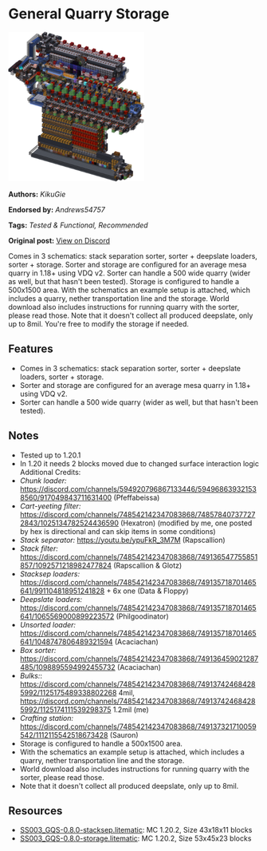 # General Quarry Storage
<img alt="area_render_7_.png" src="images/area_render_7_.png?raw=1" height="300px">

**Authors:** *KikuGie*

**Endorsed by:** *Andrews54757*

**Tags:** *Tested & Functional, Recommended*

**Original post:** [View on Discord](https://discord.com/channels/1375556143186837695/1388318193717743718)

Comes in 3 schematics: stack separation sorter, sorter + deepslate loaders, sorter + storage.
Sorter and storage are configured for an average mesa quarry in 1.18+ using VDQ v2. Sorter can handle a 500 wide quarry (wider as well, but that hasn't been tested). Storage is configured to handle a 500x1500 area. With the schematics an example setup is attached, which includes a quarry, nether transportation line and the storage. World download also includes instructions for running quarry with the sorter, please read those.
Note that it doesn't collect all produced deepslate, only up to 8mil. You're free to modify the storage if needed.
## Features
- Comes in 3 schematics: stack separation sorter, sorter + deepslate loaders, sorter + storage.
- Sorter and storage are configured for an average mesa quarry in 1.18+ using VDQ v2.
- Sorter can handle a 500 wide quarry (wider as well, but that hasn't been tested).
## Notes
- Tested up to 1.20.1
- In 1.20 it needs 2 blocks moved due to changed surface interaction logic
Additional Credits:
- *Chunk loader:* https://discord.com/channels/594920796867133446/594968639321538560/917049843711631400 (Pfeffabeissa)
- *Cart-yeeting filter:* https://discord.com/channels/748542142347083868/748578407377272843/1025134782524436590 (Hexatron) (modified by me, one posted by hex is directional and can skip items in some conditions)
- *Stack separator:* <https://youtu.be/ypuFkR_3M7M> (Rapscallion)
- *Stack filter:* https://discord.com/channels/748542142347083868/749136547755851857/1092571218982477824 (Rapscallion & Glotz)
- *Stacksep loaders:* https://discord.com/channels/748542142347083868/749135718701465641/991104818951241828 + 6x one (Data & Floppy)
- *Deepslate loaders:* https://discord.com/channels/748542142347083868/749135718701465641/1065569000899223572 (Philgoodinator)
- *Unsorted loader:* https://discord.com/channels/748542142347083868/749135718701465641/1048747806489321594 (Acaciachan)
- *Box sorter:* https://discord.com/channels/748542142347083868/749136459021287485/1098895594992455732 (Acaciachan)
- *Bulks:*: https://discord.com/channels/748542142347083868/749137424684285992/1125175489338802268 4mil, https://discord.com/channels/748542142347083868/749137424684285992/1125174111539298375 1.2mil (me)
- *Crafting station:* https://discord.com/channels/748542142347083868/749137321710059542/1112115542518673428 (Sauron)
- Storage is configured to handle a 500x1500 area.
- With the schematics an example setup is attached, which includes a quarry, nether transportation line and the storage.
- World download also includes instructions for running quarry with the sorter, please read those.
- Note that it doesn't collect all produced deepslate, only up to 8mil.

## Resources
- [SS003_GQS-0.8.0-stacksep.litematic](attachments/SS003_GQS-0.8.0-stacksep.litematic): MC 1.20.2, Size 43x18x11 blocks
- [SS003_GQS-0.8.0-storage.litematic](attachments/SS003_GQS-0.8.0-storage.litematic): MC 1.20.2, Size 53x45x23 blocks
